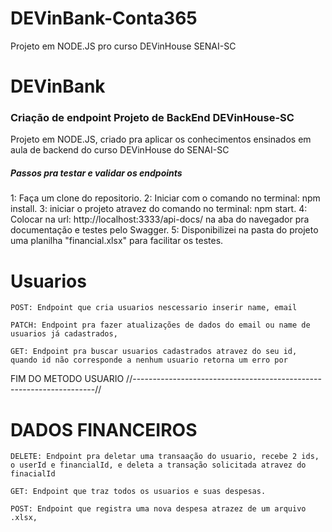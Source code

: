 # DEVinBank-Conta365
Projeto em NODE.JS pro curso DEVinHouse SENAI-SC


# DEVinBank

 ### Criação de endpoint Projeto de BackEnd DEVinHouse-SC 
 
 Projeto em NODE.JS,  criado pra aplicar os conhecimentos ensinados em aula de backend do curso DEVinHouse do SENAI-SC

 ##### Passos pra testar e validar os endpoints
 
 1: Faça um clone do repositorio.
 2: Iniciar com o comando no terminal:  npm install.
 3: iniciar o projeto atravez do comando no terminal: npm start.
 4: Colocar na url: http://localhost:3333/api-docs/ na aba do navegador pra documentação e testes pelo Swagger.
 5: Disponibilizei na pasta do projeto uma planilha "financial.xlsx" para facilitar os testes.




# Usuarios

 
~~~~
POST: Endpoint que cria usuarios nescessario inserir name, email
~~~~
~~~~
PATCH: Endpoint pra fazer atualizações de dados do email ou name de usuarios já cadastrados, 
~~~~
~~~~
GET: Endpoint pra buscar usuarios cadastrados atravez do seu id, quando id não corresponde a nenhum usuario retorna um erro por 
~~~~

FIM DO METODO USUARIO
//--------------------------------------------------------------------//

# DADOS FINANCEIROS

~~~
DELETE: Endpoint pra deletar uma transaação do usuario, recebe 2 ids, o userId e financialId, e deleta a transação solicitada atravez do finacialId
~~~~
~~~~
GET: Endpoint que traz todos os usuarios e suas despesas.
~~~~
~~~~
POST: Endpoint que registra uma nova despesa atrazez de um arquivo .xlsx, 
~~~~



